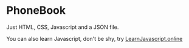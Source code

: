# PhoneBook
Just HTML, CSS, Javascript and a JSON file.

You can also learn Javascript, don't be shy, try [LearnJavascript.online](https://learnjavascript.online)
